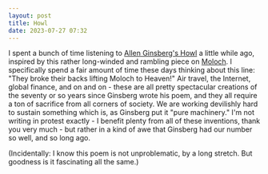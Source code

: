 ```yaml
---
layout: post 
title: Howl
date: 2023-07-27 07:32
---
```


I spent a bunch of time listening to [Allen Ginsberg's Howl](https://www.youtube.com/watch?v=WkNp56UZax4) a little while ago, inspired by this rather long-winded and rambling piece on [Moloch](https://slatestarcodex.com/2014/07/30/meditations-on-moloch/). I specifically spend a fair amount of time these days thinking about this line: "They broke their backs lifting Moloch to Heaven!" Air travel, the Internet, global finance, and on and on - these are all pretty spectacular creations of the seventy or so years since Ginsberg wrote his poem, and they all require a ton of sacrifice from all corners of society. We are working devilishly hard to sustain something which is, as Ginsberg put it "pure machinery." I'm not writing in protest exactly - I benefit plenty from all of these inventions, thank you very much - but rather in a kind of awe that Ginsberg had our number so well, and so long ago.

(Incidentally: I know this poem is not unproblematic, by a long stretch. But goodness is it fascinating all the same.)
